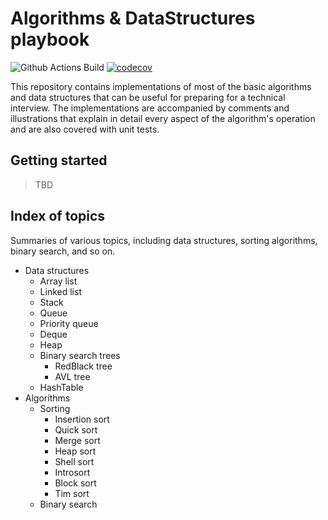 # Algorithms & DataStructures playbook

![Github Actions Build](https://github.com/ivan-nosar/AlgorithmsAndStructuresPlaybook/actions/workflows/dotnet-ci.yml/badge.svg)
[![codecov](https://codecov.io/gh/ivan-nosar/AlgorithmsAndStructuresPlaybook/graph/badge.svg?token=2HPGXTZO8M)](https://codecov.io/gh/ivan-nosar/AlgorithmsAndStructuresPlaybook)

This repository contains implementations of most of the basic algorithms and data structures that
can be useful for preparing for a technical interview. The implementations are accompanied by
comments and illustrations that explain in detail every aspect of the algorithm's operation and
are also covered with unit tests.

## Getting started

> TBD

## Index of topics

Summaries of various topics, including data structures, sorting algorithms, binary search, and so on.

* Data structures
  * Array list
  * Linked list
  * Stack
  * Queue
  * Priority queue
  * Deque
  * Heap
  * Binary search trees
    * RedBlack tree
    * AVL tree
  * HashTable
* Algorithms
  * Sorting
    * Insertion sort
    * Quick sort
    * Merge sort
    * Heap sort
    * Shell sort
    * Introsort
    * Block sort
    * Tim sort
  * Binary search
